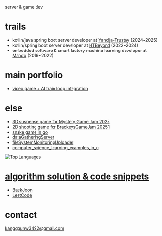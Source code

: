 server & game dev

# trails
- kotlin/java spring boot server developer at [Yanolja-Trustay](https://www.trustay.me/) (2024~2025)
- kotlin/spring boot server developer at [HTBeyond](https://htbeyond.com/) (2022~2024)  
- embedded software & smart factory machine learning developer at [Mando](https://www.hlmando.com/ko/main.do) (2019~2022)

# main portfolio   
- [video game + AI train loop integration](https://github.com/r3g492/war-game-poc)

# else  
- [3D suspense game for Mystery Game Jam 2025](https://github.com/r3g492/MysteryGameJam2025)  
- [2D shooting game for BrackeysGameJam 2025.1](https://github.com/r3g492/brackeysGameJam)  
- [snake game in go](https://github.com/r3g492/helloGame)  
- [dataGatheringServer](https://github.com/r3g492/dataGatherer)  
- [fileSystemMonitoringUploader](https://github.com/r3g492/S3FileUpload)  
- [computer_science_learning_examples_in_c](https://github.com/r3g492/cs_examples)  

[![Top Languages](https://github-readme-stats.vercel.app/api/top-langs/?username=r3g492&langs_count=8&hide=java,jupyter%20notebook&layout=compact&theme=onedark&border_color=333333&custom_title=Most%20Used%20Languages%20%28GitHub%29)](https://github.com/r3g492)  

# [algorithm solution & code snippets](https://r3g492.github.io/skills-github-pages/)
- [BaekJoon](https://www.acmicpc.net/user/kangggunw3492)
- [LeetCode](https://leetcode.com/u/R3g492/)


# contact  
kangggunw3492@gmail.com
